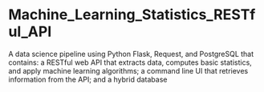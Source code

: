 # Machine_Learning_Statistics_RESTful_API

A data science pipeline using Python Flask, Request, and PostgreSQL that contains: a RESTful web API that extracts data, computes basic statistics, and apply machine learning algorithms; a command line UI that retrieves information from the API; and a hybrid database

